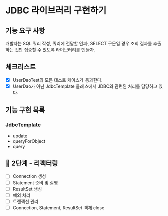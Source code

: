 # JDBC 라이브러리 구현하기

## 기능 요구 사항

개발자는 SQL 쿼리 작성, 쿼리에 전달할 인자, SELECT 구문일 경우 조회 결과를 추출하는 것만 집중할 수 있도록 라이브러리를 만들자.

## 체크리스트

- [x] UserDaoTest의 모든 테스트 케이스가 통과한다.
- [x] UserDao가 아닌 JdbcTemplate 클래스에서 JDBC와 관련된 처리를 담당하고 있다.

## 기능 구현 목록
### JdbcTemplate
- update
- queryForObject
- query

## 🚀 2단계 - 리팩터링

- [ ] Connection 생성
- [ ] Statement 준비 및 실행
- [ ] ResultSet 생성
- [ ] 예외 처리
- [ ] 트랜잭션 관리
- [ ] Connection, Statement, ResultSet 객체 close

